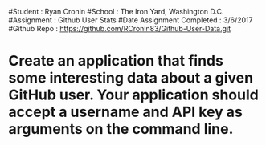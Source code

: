 #Student : Ryan Cronin
#School : The Iron Yard, Washington D.C.
#Assignment : Github User Stats
#Date Assignment Completed : 3/6/2017
#Github Repo : https://github.com/RCronin83/Github-User-Data.git

# Create an application that finds some interesting data about a given GitHub user. Your application should accept a username and API key as arguments on the command line.
